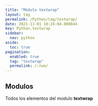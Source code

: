 ```yaml
---
title: "Módulo textwrap"
layout: tag
permalink: /Python/tag/textwrap/
date: 2021-11-01 10:24:04.000844
key: Python.textwrap
sidebar: 
  nav: python
aside: 
  toc: true
pagination: 
  enabled: true
  tag: "textwrap"
  permalink: /:num/
---
```


<h2>Modulos</h2>
Todos los elementos del modulo <strong>textwrap</strong>
